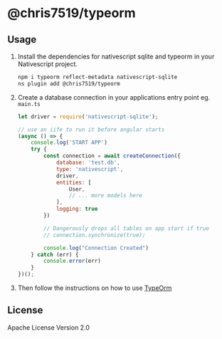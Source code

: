 # @chris7519/typeorm

## Usage

1. Install the dependencies for nativescript sqlite and typeorm in your Nativescript project.

    ```bash
    npm i typeorm reflect-metadata nativescript-sqlite
    ns plugin add @chris7519/typeorm
    ```

2. Create a database connection in your applications entry point eg. `main.ts`

    ```js
    let driver = require('nativescript-sqlite');

    // use an iife to run it before angular starts
    (async () => {
        console.log('START APP')
        try {
            const connection = await createConnection({
                database: 'test.db',
                type: 'nativescript',
                driver,
                entities: [
                    User,
                    // ... more models here
                ],
                logging: true
            })

            // Dangerously drops all tables on app start if true
            // connection.synchronize(true);

            console.log("Connection Created")
        } catch (err) {
            console.error(err)
        }
    })();
    ```

3. Then follow the instructions on how to use [TypeOrm](https://typeorm.io/)

## License

Apache License Version 2.0
